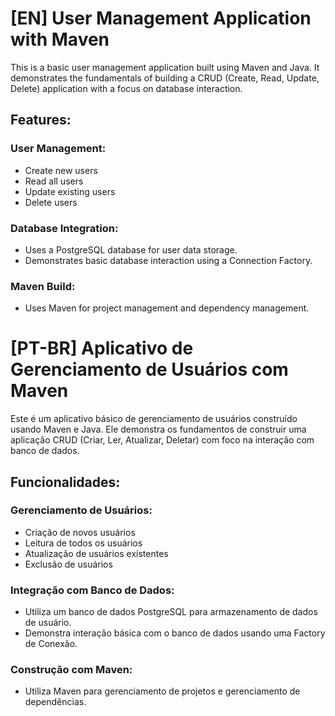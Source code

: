 # [EN] User Management Application with Maven
This is a basic user management application built using Maven and Java. It demonstrates the fundamentals of building a CRUD (Create, Read, Update, Delete) application with a focus on database interaction.

## Features:

### User Management:
- Create new users
- Read all users
- Update existing users
- Delete users

### Database Integration:
- Uses a PostgreSQL database for user data storage.
- Demonstrates basic database interaction using a Connection Factory.

### Maven Build:
- Uses Maven for project management and dependency management.

# [PT-BR] Aplicativo de Gerenciamento de Usuários com Maven
Este é um aplicativo básico de gerenciamento de usuários construído usando Maven e Java. Ele demonstra os fundamentos de construir uma aplicação CRUD (Criar, Ler, Atualizar, Deletar) com foco na interação com banco de dados.

## Funcionalidades:

### Gerenciamento de Usuários:
- Criação de novos usuários
- Leitura de todos os usuários
- Atualização de usuários existentes
- Exclusão de usuários

### Integração com Banco de Dados:
- Utiliza um banco de dados PostgreSQL para armazenamento de dados de usuário.
- Demonstra interação básica com o banco de dados usando uma Factory de Conexão.

### Construção com Maven:
- Utiliza Maven para gerenciamento de projetos e gerenciamento de dependências.